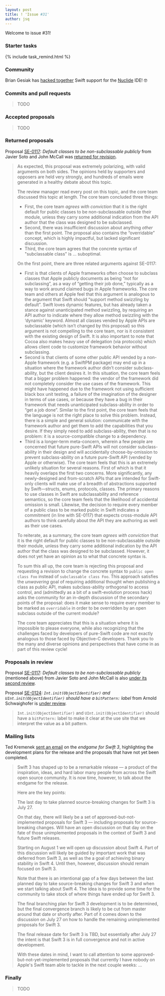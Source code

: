 ```yaml
---
layout: post
title: ! 'Issue #31'
author: jsq
---
```


Welcome to issue #31!

<!--excerpt-->

### Starter tasks

{% include task_remind.html %}

### Community

Brian Gesiak has [hacked together](http://modocache.io/nuclide-swift-ide) Swift support for the [Nuclide](https://nuclide.io) IDE! 🤓

### Commits and pull requests

> TODO

### Accepted proposals

> TODO

### Returned proposals

Proposal [SE-0117](https://github.com/apple/swift-evolution/blob/master/proposals/0117-non-public-subclassable-by-default.md): *Default classes to be non-subclassable publicly* from Javier Soto and John McCall was [returned for revision](https://lists.swift.org/pipermail/swift-evolution-announce/2016-July/000234.html).

> As expected, this proposal was extremely polarizing, with valid arguments on both sides.  The opinions held by supporters and opposers are held very strongly, and hundreds of emails were generated in a healthy debate about this topic.
>
> The review manager read every post on this topic, and the core team discussed this topic at length.  The core team concluded three things:
>
> - First, the core team *agrees with conviction* that it is the right default for public classes to be non-subclassable outside their module, unless they carry some additional indication from the API author that the class was designed to be subclassed.
> - Second, there was insufficient discussion about anything *other* than the first point.  The proposal also contains the “overridable” concept, which is highly impactful, but lacked significant discussion.
> - Third, the core team agrees that the concrete syntax of "subclassable class" is ... suboptimal.
>
> On the first point, there are three related arguments against SE-0117:
>
> - First is that clients of Apple frameworks often choose to subclass classes that Apple publicly documents as being “not for subclassing”, as a way of “getting their job done,” typically as a way to work around claimed bugs in Apple frameworks.  The core team and others at Apple feel that this argument is analogous to the argument that Swift should “support method swizzling by default”.  Swift loves dynamic features, but has already taken a stance against unanticipated method swizzling, by requiring an API author to indicate where they allow method swizzling with the ‘dynamic’ keyword.  Almost all classes vended by Apple APIs are subclassable (which isn’t changed by this proposal) so this argument is not compelling to the core team, nor is it consistent with the existing design of Swift.  It is also important to note that Cocoa also makes heavy use of delegation (via protocols) which allows client code to customize framework behavior without subclassing.
> - Second is that clients of some other public API vended by a non-Apple framework (e.g. a SwiftPM package) may end up in a situation where the framework author didn’t consider subclass-ability, but the client desires it.  In this situation, the core team feels that a bigger problem happened: the vendor of the framework did not completely consider the use cases of the framework.  This might have happened due to the framework not using sufficient black box unit testing, a failure of the imagination of the designer in terms of use cases, or because they have a bug in their framework that needs unanticipated subclass-ability in order to “get a job done”.  Similar to the first point, the core team feels that the language is not the right place to solve this problem.  Instead, there is a simple and general solution: communicate with the framework author and get them to add the capabilities that you desire.  If they simply need to add subclass-ability, then that is no problem: it is a source-compatible change to a dependency.
> - Third is a longer-term meta-concern, wherein a few people are concerned that future pure-Swift APIs will not consider subclass-ability in their design and will accidentally choose-by-omission to prevent subclass-ability on a future pure-Swift API (vended by Apple or otherwise).  The core team feels that this is an extremely unlikely situation for several reasons.  First of which is that it heavily overlaps the first two concerns.  More significantly, any newly-designed and from-scratch APIs that are intended for Swift-only clients will make use of a breadth of abstractions supported by Swift—structs, enums, protocols, classes.  The primary reasons to use classes in Swift are subclassability and reference semantics, so the core team feels that the likelihood of accidental omission is small.  Likewise, the decision to require every member of a public class to be marked public in Swift indicates a commitment (in line with SE-0117) that expects cross-module API authors to think carefully about the API they are authoring as well as their use cases.
>
> To reiterate, as a summary, the core team *agrees with conviction* that it is the right default for public classes to be non-subclassable outside their module, unless they carry some additional indication by the API author that the class was designed to be subclassed.  However, it does not yet have an opinion as to what that concrete syntax is.
>
> To sum this all up, the core team is rejecting this proposal and requesting a revision to change the concrete syntax to `public open class Foo` instead of `subclassable class Foo`.  This approach satisfies the *unwavering* goal of requiring additional thought when publishing a class as public API, makes subclass-ability orthogonal to access control, and (admittedly as a bit of a swift-evolution process hack) asks the community for an in-depth discussion of the secondary points of the proposal: does it make sense to require every member to be marked as `overridable` in order to be overridden by an open subclass outside of the current module?
>
> The core team appreciates that this is a situation where it is impossible to please everyone, while also recognizing that the challenges faced by developers of pure-Swift code are not exactly analogous to those faced by Objective-C developers.  Thank you to the many and diverse opinions and perspectives that have come in as part of this review cycle!

### Proposals in review

Proposal [SE-0117](https://github.com/apple/swift-evolution/blob/master/proposals/0117-non-public-subclassable-by-default.md): *Default classes to be non-subclassable publicly* (mentioned above) from Javier Soto and John McCall is also [under its second review](https://lists.swift.org/pipermail/swift-evolution-announce/2016-July/000236.html).

Proposal [SE-0124](https://github.com/apple/swift-evolution/blob/master/proposals/0124-bitpattern-label-for-int-initializer-objectidentfier.md): *`Int.init(ObjectIdentifier)` and `UInt.init(ObjectIdentifier)` should have a `bitPattern:` label* from Arnold Schwaighofer is [under review](https://lists.swift.org/pipermail/swift-evolution-announce/2016-July/000237.html).

> `Int.init(ObjectIdentifier)` and `UInt.init(ObjectIdentifier)` should have a `bitPattern:` label to make it clear at the use site that we interpret the value as a bit pattern.

### Mailing lists

Ted Kremenek [sent an email](https://lists.swift.org/pipermail/swift-evolution-announce/2016-July/000235.html) on the *endgame for Swift 3*, highlighting the development plans for the release and the proposals that have not yet been completed.

> Swift 3 has shaped up to be a remarkable release — a product of the inspiration, ideas, and hard labor many people from across the Swift open source community. It is now time, however, to talk about the endgame for the release.
>
> Here are the key points:
>
> The last day to take planned source-breaking changes for Swift 3 is July 27.
>
> On that day, there will likely be a set of approved-but-not-implemented proposals for Swift 3 &mdash; including proposals for source-breaking changes. Will have an open discussion on that day on the fate of those unimplemented proposals in the context of Swift 3 and future Swift releases.
>
> Starting on August 1 we will open up discussion about Swift 4. Part of this discussion will likely be guided by important work that was deferred from Swift 3, as well as the a goal of achieving binary stability in Swift 4. Until then, however, discussion should remain focused on Swift 3.
>
> Note that there is an intentional gap of a few days between the last planned day to take source-breaking changes for Swift 3 and when we start talking about Swift 4. The idea is to provide some time for the community to take stock of where things have ended up for Swift 3.
>
> The final branching plan for Swift 3 development is to be determined, but the final convergence branch is likely to be cut from master around that date or shortly after. Part of it comes down to the discussion on July 27 on how to handle the remaining unimplemented proposals for Swift 3.
>
> The final release date for Swift 3 is TBD, but essentially after July 27 the intent is that Swift 3 is in full convergence and not in active development.
>
> With these dates in mind, I want to call attention to some approved-but-not-yet-implemented proposals that currently I have nobody on Apple's Swift team able to tackle in the next couple weeks: ...

### Finally

> TODO
